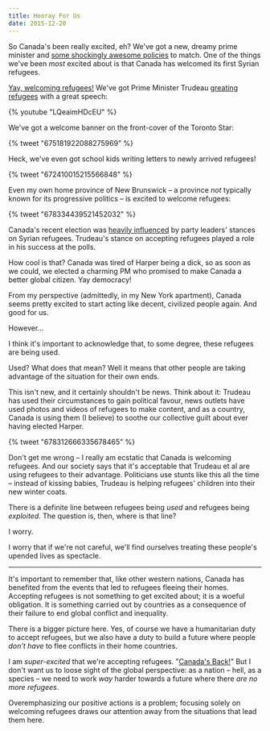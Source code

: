 ```yaml
---
title: Hooray For Us
date: 2015-12-20
---
```


So Canada's been really excited, eh? We've got a new, dreamy prime minister and [some shockingly awesome policies](http://www.nationalobserver.com/2015/12/07/news/canada-shocks-cop21-big-new-climate-commitment) to match. One of the things we've been _most_ excited about is that Canada has welcomed its first Syrian refugees.

[Yay, welcoming refugees!](http://www.thestar.com/news/gta/2015/12/11/syrian-refugees-arriving-at-pearson-tonight-but-well-wishers-asked-to-stay-home.html) We've got Prime Minister Trudeau [greating refugees](http://www.huffingtonpost.ca/2015/12/11/first-flight-of-syrian-refugees-expected-to-arrive-today-in-toronto_n_8767700.html) with a great speech:

{% youtube "LQeaimHDcEU" %}

We've got a welcome banner on the front-cover of the Toronto Star:

{% tweet "675181922088275969" %}

Heck, we've even got school kids writing letters to newly arrived refugees!

{% tweet "672410015215566848" %}

Even my own home province of New Brunswick – a province _not_ typically known for its progressive politics – is excited to welcome refugees:

{% tweet "678334439521452032" %}

Canada's recent election was [heavily influenced](http://globalelectioninsights.ca/federal/refugee-crisis-what-are-countries-doing-about-it/) by party leaders' stances on Syrian refugees. Trudeau's stance on accepting refugees played a role in his success at the polls.

How cool is that? Canada was tired of Harper being a dick, so as soon as we could, we elected a charming PM who promised to make Canada a better global citizen. Yay democracy!

From my perspective (admittedly, in my New York apartment), Canada seems pretty excited to start acting like decent, civilized people again. And good for us.

However...

I think it's important to acknowledge that, to some degree, these refugees are being used.

Used? What does that mean? Well it means that other people are taking advantage of the situation for their own ends.

This isn't new, and it certainly shouldn't be news. Think about it: Trudeau has used their circumstances to gain political favour, news outlets have used photos and videos of refugees to make content, and as a country, Canada is using them (I believe) to soothe our collective guilt about ever having elected Harper.

{% tweet "678312666335678465" %}

Don't get me wrong – I really am ecstatic that Canada is welcoming refugees. And our society says that it's acceptable that Trudeau et al are using refugees to their advantage. Politicians use stunts like this all the time – instead of kissing babies, Trudeau is helping refugees' children into their new winter coats.

There is a definite line between refugees being _used_ and refugees being _exploited_. The question is, then, where is that line?

I worry.

I worry that if we're not careful, we'll find ourselves treating these people's upended lives as spectacle.

---

It's important to remember that, like other western nations, Canada has benefited from the events that led to refugees fleeing their homes. Accepting refugees is not something to get excited about; it is a woeful obligation. It is something carried out by countries as a consequence of their failure to end global conflict and inequality.

There is a bigger picture here. Yes, of course we have a humanitarian duty to accept refugees, but we also have a duty to build a future where people _don't have_ to flee conflicts in their home countries.

I am _super-excited_ that we're accepting refugees. "[Canada's Back!](http://www.huffingtonpost.ca/2015/10/20/trudeau-election-campaign_n_8331266.html)" But I don't want us to loose sight of the global perspective: as a nation – hell, as a species – we need to work _way_ harder towards a future where there _are no more refugees_.

Overemphasizing our positive actions is a problem; focusing solely on welcoming refugees draws our attention away from the situations that lead them here.
